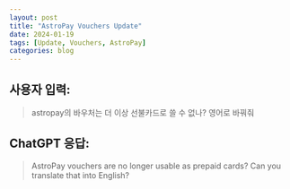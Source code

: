 ```yaml
---
layout: post
title: "AstroPay Vouchers Update"
date: 2024-01-19
tags: [Update, Vouchers, AstroPay]
categories: blog
---
```


## 사용자 입력:
> astropay의 바우처는 더 이상 선불카드로 쓸 수 없나? 영어로 바꿔줘

## ChatGPT 응답:
> AstroPay vouchers are no longer usable as prepaid cards? Can you translate that into English?


